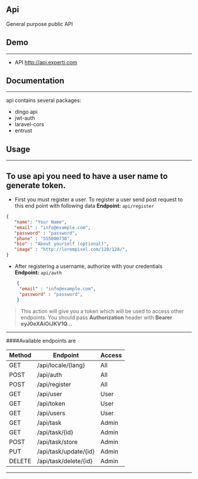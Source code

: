 ## Api
General purpose public API

## Demo
---- 
- API http://api.expertj.com

## Documentation
----
api contains several packages:
- dingo api
- jwt-auth
- laravel-cors
- entrust

## Usage 
---
To use api you need to have a user name to generate token.
---
- First you must register a user. To register a user
 send post request to this end point with following data 
 **Endpoint:** `api/register`
 
 ```json
{
    "name": "Your Name",
    "email" : "info@example.com",
    "password" : "password",
    "phone" : "555000730",
    "bio" : "About yourself (optional)",
    "image" : "http://lorempixel.com/128/128/",        
}
 ```
 - After registering a username, authorize with your credentials  
 **Endpoint:** `api/auth`
```json
    {
     "email" : "info@example.com",
     "password" : "password",
    }
```
 > This action will give you a token which will be used to access other endpoints.
 > You should pass **Authorization** header with **Bearer eyJ0eXAiOiJKV1Q...**
 
---

####Available endpoints are 
 
  Method         | Endpoint                |  Access
  -------------  | -------------           |  -----
  GET            | /api/locale/{lang}      |   All   
  POST           | /api/auth               |   All
  POST           | /api/register           |   All
  GET            | /api/user               |   User
  GET            | /api/token              |   User
  GET            | /api/users              |   User
  GET            | /api/task               |   Admin
  GET            | /api/task/{id}          |   Admin
  POST           | /api/task/store         |   Admin
  PUT            | /api/task/update/{id}   |   Admin
  DELETE         | /api/task/delete/{id}   |   Admin

---